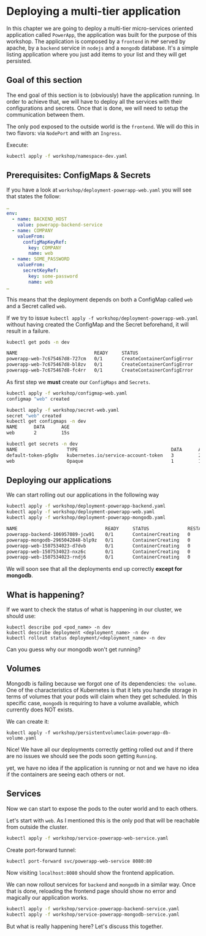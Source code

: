 # Deploying a multi-tier application

In this chapter we are going to deploy a multi-tier micro-services oriented application called `PowerApp`, the application was built for the purpose of this workshop. The application is composed by a `frontend` in `PHP` served by apache, by a `backend` service in `nodejs` and a `mongodb` database. It's a simple listing application where you just add items to your list and they will get persisted.

## Goal of this section

The end goal of this section is to (obviously) have the application running. In order to achieve that, we will have to deploy all the services with their configurations and secrets. Once that is done, we will need to setup the communication between them.  

The only pod exposed to the outside world is the `frontend`. We will do this in two flavors: via `NodePort` and with an `Ingress`.

Execute:

```bash
kubectl apply -f workshop/namespace-dev.yaml
```

## Prerequisites: ConfigMaps & Secrets

If you have a look at `workshop/deployment-powerapp-web.yaml` you will see that states the follow:

```yaml
…
env:
  - name: BACKEND_HOST
    value: powerapp-backend-service
  - name: COMPANY
    valueFrom:
      configMapKeyRef:
        key: COMPANY
        name: web
  - name: SOME_PASSWORD
    valueFrom:
      secretKeyRef:
        key: some-password
        name: web
…
```

This means that the deployment depends on both a ConfigMap called `web` and a Secret called `web`.

If we try to issue `kubectl apply -f workshop/deployment-powerapp-web.yaml` without having created the ConfigMap and the Secret beforehand, it will result in a failure.

```bash
kubectl get pods -n dev

NAME                            READY     STATUS                       RESTARTS   AGE
powerapp-web-7c675467d8-727cm   0/1       CreateContainerConfigError   0          1m
powerapp-web-7c675467d8-bl8zv   0/1       CreateContainerConfigError   0          1m
powerapp-web-7c675467d8-fc4rr   0/1       CreateContainerConfigError   0          1m
```

As first step we **must** create our `ConfigMaps` and `Secrets`.

```bash
kubectl apply -f workshop/configmap-web.yaml
configmap "web" created

kubectl apply -f workshop/secret-web.yaml
secret "web" created
kubectl get configmaps -n dev
NAME      DATA      AGE
web       2         15s

kubectl get secrets -n dev
NAME                  TYPE                                  DATA      AGE
default-token-p5g8v   kubernetes.io/service-account-token   3         26s
web                   Opaque                                1         11s
```

## Deploying our applications

We can start rolling out our applications in the following way

```bash
kubectl apply -f workshop/deployment-powerapp-backend.yaml
kubectl apply -f workshop/deployment-powerapp-web.yaml
kubectl apply -f workshop/deployment-powerapp-mongodb.yaml

NAME                                READY     STATUS              RESTARTS   AGE
powerapp-backend-106957089-jcw91    0/1       ContainerCreating   0          1m
powerapp-mongodb-2965042848-blp9z   0/1       ContainerCreating   0          43s
powerapp-web-1507534023-d7dvb       0/1       ContainerCreating   0          2m
powerapp-web-1507534023-nxz6c       0/1       ContainerCreating   0          2m
powerapp-web-1507534023-rndj6       0/1       ContainerCreating   0          2m
```

We will soon see that all the deployments end up correctly **except for mongodb**. 

## What is happening?

If we want to check the status of what is happening in our cluster, we should use:  

`kubectl describe pod <pod_name> -n dev`  
`kubectl describe deployment <deployment_name> -n dev`  
`kubectl rollout status deployment/<deployment_name> -n dev`  

Can you guess why our mongodb won't get running?

## Volumes

Mongodb is failing because we forgot one of its dependencies: `the volume`. One of the characteristics of Kubernetes is that it lets you handle storage in terms of volumes that your pods will claim when they get scheduled. In this specific case, `mongodb` is requiring to have a volume available, which currently does NOT exists.

We can create it:  

`kubectl apply -f workshop/persistentvolumeclaim-powerapp-db-volume.yaml`

Nice! We have all our deployments correctly getting rolled out and if there are no issues we should see the pods soon getting `Running`.

yet, we have no idea if the application is running or not and we have no idea if the containers are seeing each others or not.

## Services

Now we can start to expose the pods to the outer world and to each others.

Let's start with `web`. As I mentioned this is the only pod that will be reachable from outside the cluster.

```bash
kubectl apply -f workshop/service-powerapp-web-service.yaml
```
Create port-forward tunnel:
```bash
kubectl port-forward svc/powerapp-web-service 8080:80
```

Now visiting `localhost:8080` should show the frontend application.


We can now rollout services for `backend` and `mongodb` in a similar way. Once that is done, reloading the frontend page should show no error and magically our application works.

```bash
kubectl apply -f workshop/service-powerapp-backend-service.yaml
kubectl apply -f workshop/service-powerapp-mongodb-service.yaml
```

But what is really happening here? Let's discuss this together.

<!-- ## Exposing applications via Ingress (Minikube users)

So far we have exposed the frontend using `ClusterIP`, but accessing the service with the combination `<ip>:<port>` isn't exactly ideal. Time to see something more advanced: `Ingress`

`cd cluster-setup/minikube && make addons`

We can apply the ingress as follows:

```bash
kubectl apply -f  ingress/powerapp-ingress.yaml
``` -->
